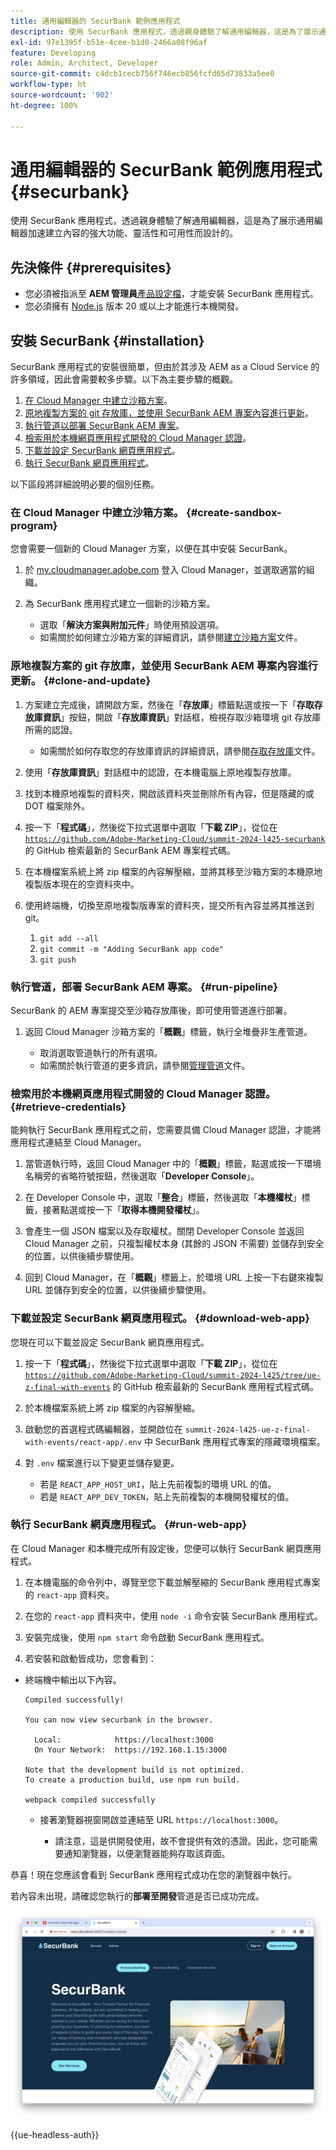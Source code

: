 ```yaml
---
title: 通用編輯器的 SecurBank 範例應用程式
description: 使用 SecurBank 應用程式，透過親身體驗了解通用編輯器，這是為了展示通用編輯器加速建立內容的強大功能、靈活性和可用性而設計的。
exl-id: 97e1395f-b51e-4cee-b1d0-2466a08f96af
feature: Developing
role: Admin, Architect, Developer
source-git-commit: c4dcb1cecb756f746ecb856fcfd65d73833a5ee0
workflow-type: ht
source-wordcount: '902'
ht-degree: 100%

---
```


# 通用編輯器的 SecurBank 範例應用程式 {#securbank}

使用 SecurBank 應用程式，透過親身體驗了解通用編輯器，這是為了展示通用編輯器加速建立內容的強大功能、靈活性和可用性而設計的。

## 先決條件 {#prerequisites}

* 您必須被指派至 **AEM 管理員**[產品設定檔](/help/journey-onboarding/assign-profiles-aem.md)，才能安裝 SecurBank 應用程式。
* 您必須擁有 [Node.js](https://nodejs.org) 版本 20 或以上才能進行本機開發。

## 安裝 SecurBank {#installation}

SecurBank 應用程式的安裝很簡單，但由於其涉及 AEM as a Cloud Service 的許多領域，因此會需要較多步驟。以下為主要步驟的概觀。

1. [在 Cloud Manager 中建立沙箱方案](#create-sandbox-program)。
1. [原地複製方案的 git 存放庫，並使用 SecurBank AEM 專案內容進行更新](#clone-and-update)。
1. [執行管道以部署 SecurBank AEM 專案](#run-pipeline)。
1. [檢索用於本機網頁應用程式開發的 Cloud Manager 認證](#retrieve-credentials)。
1. [下載並設定 SecurBank 網頁應用程式](#download-web-app)。
1. [執行 SecurBank 網頁應用程式](#run-web-app)。

以下區段將詳細說明必要的個別任務。

### 在 Cloud Manager 中建立沙箱方案。 {#create-sandbox-program}

您會需要一個新的 Cloud Manager 方案，以便在其中安裝 SecurBank。

1. 於 [my.cloudmanager.adobe.com](https://my.cloudmanager.adobe.com/) 登入 Cloud Manager，並選取適當的組織。

1. 為 SecurBank 應用程式建立一個新的沙箱方案。

   * 選取「**解決方案與附加元件**」時使用預設選項。
   * 如需關於如何建立沙箱方案的詳細資訊，請參閱[建立沙箱方案](/help/implementing/cloud-manager/getting-access-to-aem-in-cloud/creating-sandbox-programs.md)文件。

### 原地複製方案的 git 存放庫，並使用 SecurBank AEM 專案內容進行更新。 {#clone-and-update}

1. 方案建立完成後，請開啟方案，然後在「**存放庫**」標籤點選或按一下「**存取存放庫資訊**」按鈕，開啟「**存放庫資訊**」對話框，檢視存取沙箱環境 git 存放庫所需的認證。

   * 如需關於如何存取您的存放庫資訊的詳細資訊，請參閱[存取存放庫](/help/implementing/cloud-manager/managing-code/accessing-repos.md)文件。

1. 使用「**存放庫資訊**」對話框中的認證，在本機電腦上原地複製存放庫。

1. 找到本機原地複製的資料夾，開啟該資料夾並刪除所有內容，但是隱藏的或 DOT 檔案除外。

1. 按一下「**程式碼**」，然後從下拉式選單中選取「**下載 ZIP**」，從位在 [`https://github.com/Adobe-Marketing-Cloud/summit-2024-l425-securbank`](https://github.com/Adobe-Marketing-Cloud/summit-2024-l425-securbank) 的 GitHub 檢索最新的 SecurBank AEM 專案程式碼。

1. 在本機檔案系統上將 zip 檔案的內容解壓縮，並將其移至沙箱方案的本機原地複製版本現在的空資料夾中。

1. 使用終端機，切換至原地複製版專案的資料夾，提交所有內容並將其推送到 git。

   1. `git add --all`
   1. `git commit -m "Adding SecurBank app code"`
   1. `git push`

### 執行管道，部署 SecurBank AEM 專案。 {#run-pipeline}

SecurBank 的 AEM 專案提交至沙箱存放庫後，即可使用管道進行部署。

1. 返回 Cloud Manager 沙箱方案的「**概觀**」標籤，執行全堆疊非生產管道。

   * 取消選取管道執行的所有選項。
   * 如需關於執行管道的更多資訊，請參閱[管理管道](/help/implementing/cloud-manager/configuring-pipelines/managing-pipelines.md#running-pipelines)文件。

### 檢索用於本機網頁應用程式開發的 Cloud Manager 認證。 {#retrieve-credentials}

能夠執行 SecurBank 應用程式之前，您需要具備 Cloud Manager 認證，才能將應用程式連結至 Cloud Manager。

1. 當管道執行時，返回 Cloud Manager 中的「**概觀**」標籤，點選或按一下環境名稱旁的省略符號按鈕，然後選取「**Developer Console**」。

1. 在 Developer Console 中，選取「**整合**」標籤，然後選取「**本機權杖**」標籤，接著點選或按一下「**取得本機開發權杖**」。

1. 會產生一個 JSON 檔案以及存取權杖。關閉 Developer Console 並返回 Cloud Manager 之前，只複製權杖本身 (其餘的 JSON 不需要) 並儲存到安全的位置，以供後續步驟使用。

1. 回到 Cloud Manager，在「**概觀**」標籤上，於環境 URL 上按一下右鍵來複製 URL 並儲存到安全的位置，以供後續步驟使用。

### 下載並設定 SecurBank 網頁應用程式。 {#download-web-app}

您現在可以下載並設定 SecurBank 網頁應用程式。

1. 按一下「**程式碼**」，然後從下拉式選單中選取「**下載 ZIP**」，從位在 [`https://github.com/Adobe-Marketing-Cloud/summit-2024-l425/tree/ue-z-final-with-events`](https://github.com/Adobe-Marketing-Cloud/summit-2024-l425/tree/ue-z-final-with-events) 的 GitHub 檢索最新的 SecurBank 應用程式程式碼。

1. 於本機檔案系統上將 zip 檔案的內容解壓縮。

1. 啟動您的首選程式碼編輯器，並開啟位在 `summit-2024-l425-ue-z-final-with-events/react-app/.env` 中 SecurBank 應用程式專案的隱藏環境檔案。

1. 對 `.env` 檔案進行以下變更並儲存變更。

   * 若是 `REACT_APP_HOST_URI`，貼上先前複製的環境 URL 的值。
   * 若是 `REACT_APP_DEV_TOKEN`，貼上先前複製的本機開發權杖的值。

### 執行 SecurBank 網頁應用程式。 {#run-web-app}

在 Cloud Manager 和本機完成所有設定後，您便可以執行 SecurBank 網頁應用程式。

1. 在本機電腦的命令列中，導覽至您下載並解壓縮的 SecurBank 應用程式專案的 `react-app` 資料夾。

1. 在您的 `react-app` 資料夾中，使用 `node -i` 命令安裝 SecurBank 應用程式。

1. 安裝完成後，使用 `npm start` 命令啟動 SecurBank 應用程式。

1. 若安裝和啟動皆成功，您會看到：

* 終端機中輸出以下內容。

  ```text
  Compiled successfully!
  
  You can now view securbank in the browser.
  
    Local:            https://localhost:3000
    On Your Network:  https://192.168.1.15:3000
  
  Note that the development build is not optimized.
  To create a production build, use npm run build.
  
  webpack compiled successfully
  ```

   * 接著瀏覽器視窗開啟並連結至 URL `https://localhost:3000`。

      * 請注意，這是供開發使用，故不會提供有效的憑證。因此，您可能需要通知瀏覽器，以便瀏覽器能夠存取該頁面。

恭喜！現在您應該會看到 SecurBank 應用程式成功在您的瀏覽器中執行。

若內容未出現，請確認您執行的&#x200B;**部署至開發**&#x200B;管道是否已成功完成。

![瀏覽器中的 SecurBank 應用程式](assets/securbank.png)

{{ue-headless-auth}}

